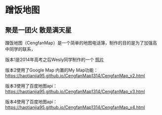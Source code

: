 # 蹭饭地图

## 聚是一团火 散是满天星
蹭饭地图（CengfanMap）是一个简单的地图电话簿，制作的目的是为了加强高中同学的联系，

版本1是2014年高考之后Wesly同学制作的一个 <a href="[https://www.runoob.com/](https://haotianjia95.github.io/CengfanMap1314/CengfanMap_v1.jpg)">照片</a>

版本2使用了Google Map 内置的My Map功能：<https://haotianjia95.github.io/CengfanMap1314/CengfanMap_v2.html>

版本3使用了百度地图api：<https://haotianjia95.github.io/CengfanMap1314/CengfanMap_v3.html>

版本4使用了百度地图api：<https://haotianjia95.github.io/CengfanMap1314/CengfanMap_v4.html>
